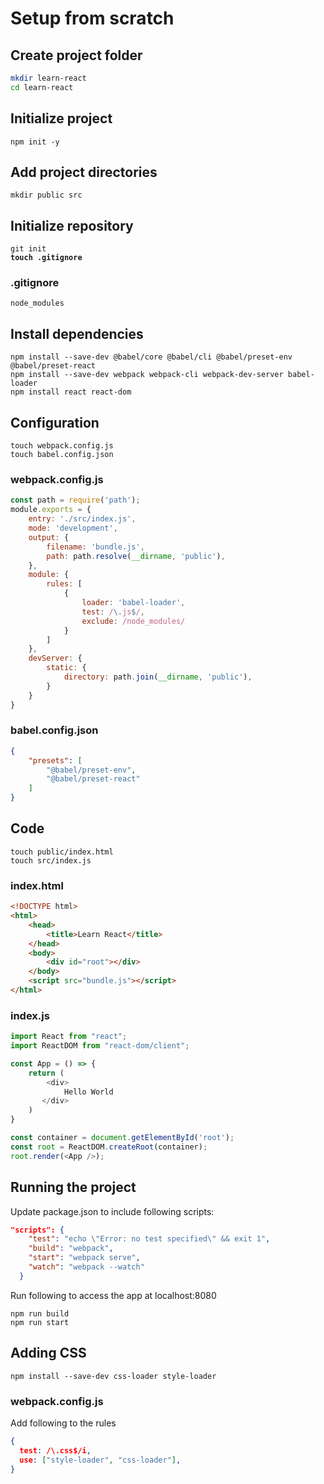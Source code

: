 # Setup from scratch

## Create project folder

```bash
mkdir learn-react
cd learn-react
```

## Initialize project

```shell
npm init -y
```

## Add project directories

```shell
mkdir public src
```

## Initialize repository

<pre class="language-bash"><code class="lang-bash">git init
<strong>touch .gitignore
</strong></code></pre>

### .gitignore

```
node_modules
```

## Install dependencies

```shell
npm install --save-dev @babel/core @babel/cli @babel/preset-env @babel/preset-react
npm install --save-dev webpack webpack-cli webpack-dev-server babel-loader
npm install react react-dom
```

## Configuration

```shell
touch webpack.config.js
touch babel.config.json
```

### webpack.config.js

```javascript
const path = require('path');
module.exports = {
    entry: './src/index.js',
    mode: 'development',
    output: {
        filename: 'bundle.js',
        path: path.resolve(__dirname, 'public'),
    },
    module: {
        rules: [
            {
                loader: 'babel-loader',
                test: /\.js$/,
                exclude: /node_modules/
            }
        ]
    },
    devServer: {
        static: {
            directory: path.join(__dirname, 'public'),
        }
    }
}
```

### babel.config.json

```json
{
    "presets": [
        "@babel/preset-env",
        "@babel/preset-react"
    ]
}
```

## Code

```shell
touch public/index.html
touch src/index.js
```

### index.html

```html
<!DOCTYPE html>
<html>
    <head>
        <title>Learn React</title>
    </head>
    <body>
        <div id="root"></div>
    </body>
    <script src="bundle.js"></script>
</html>
```

### index.js

```javascript
import React from "react";
import ReactDOM from "react-dom/client";

const App = () => {
    return (
        <div>
            Hello World
       </div>
    )
}

const container = document.getElementById('root');
const root = ReactDOM.createRoot(container);
root.render(<App />);
```

## Running the project

Update package.json to include following scripts:

```json
"scripts": {
    "test": "echo \"Error: no test specified\" && exit 1",
    "build": "webpack",
    "start": "webpack serve",
    "watch": "webpack --watch"
  }
```

Run following to access the app at localhost:8080

```shell
npm run build
npm run start
```

## Adding CSS

```
npm install --save-dev css-loader style-loader
```

### webpack.config.js

Add following to the rules

```json
{
  test: /\.css$/i,
  use: ["style-loader", "css-loader"],
}
```

